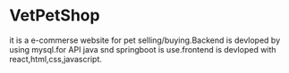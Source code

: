 # VetPetShop
it is a e-commerse website for pet selling/buying.Backend is devloped by using mysql.for API java snd springboot is use.frontend is devloped with react,html,css,javascript.
